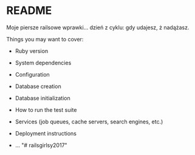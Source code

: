 # README

Moje piersze railsowe wprawki... dzień z cyklu: gdy udajesz, ż nadążasz. 

Things you may want to cover:

* Ruby version

* System dependencies

* Configuration

* Database creation

* Database initialization

* How to run the test suite

* Services (job queues, cache servers, search engines, etc.)

* Deployment instructions

* ...
"# railsgirlsy2017" 
